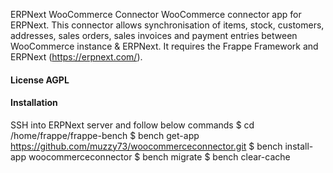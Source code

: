 ERPNext WooCommerce Connector
WooCommerce connector app for ERPNext. This connector allows  synchronisation of items, stock, customers, addresses, sales orders, sales invoices and payment entries between WooCommerce instance & ERPNext. It requires the Frappe Framework and ERPNext (https://erpnext.com/).

#### License AGPL

#### Installation
SSH into ERPNext server and follow below commands
    $ cd /home/frappe/frappe-bench
	$ bench get-app https://github.com/muzzy73/woocommerceconnector.git
	$ bench install-app woocommerceconnector
	$ bench migrate
	$ bench clear-cache
